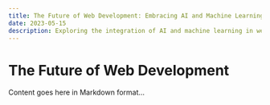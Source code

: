 ```yaml
---
title: The Future of Web Development: Embracing AI and Machine Learning
date: 2023-05-15
description: Exploring the integration of AI and machine learning in web development and its potential to revolutionize user experiences and development processes.
---
```


# The Future of Web Development

Content goes here in Markdown format...